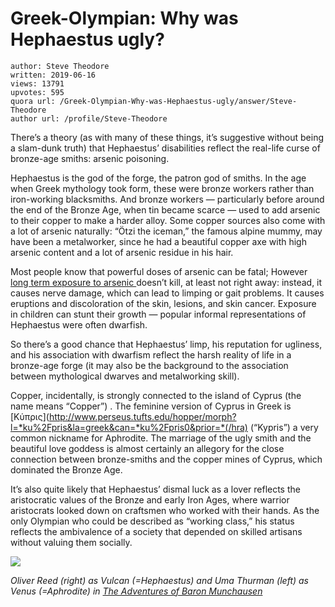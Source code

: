# Greek-Olympian: Why was Hephaestus ugly?

	author: Steve Theodore
	written: 2019-06-16
	views: 13791
	upvotes: 595
	quora url: /Greek-Olympian-Why-was-Hephaestus-ugly/answer/Steve-Theodore
	author url: /profile/Steve-Theodore


There’s a theory (as with many of these things, it’s suggestive without being a slam-dunk truth) that Hephaestus’ disabilities reflect the real-life curse of bronze-age smiths: arsenic poisoning.

Hephaestus is the god of the forge, the patron god of smiths. In the age when Greek mythology took form, these were bronze workers rather than iron-working blacksmiths. And bronze workers — particularly before around the end of the Bronze Age, when tin became scarce — used to add arsenic to their copper to make a harder alloy. Some copper sources also come with a lot of arsenic naturally: “Ötzi the iceman,” the famous alpine mummy, may have been a metalworker, since he had a beautiful copper axe with high arsenic content and a lot of arsenic residue in his hair.

Most people know that powerful doses of arsenic can be fatal; However[ long term exposure to arsenic ](https://www.who.int/news-room/fact-sheets/detail/arsenic)doesn’t kill, at least not right away: instead, it causes nerve damage, which can lead to limping or gait problems. It causes eruptions and discoloration of the skin, lesions, and skin cancer. Exposure in children can stunt their growth — popular informal representations of Hephaestus were often dwarfish.

So there’s a good chance that Hephaestus’ limp, his reputation for ugliness, and his association with dwarfism reflect the harsh reality of life in a bronze-age forge (it may also be the background to the association between mythological dwarves and metalworking skill).

Copper, incidentally, is strongly connected to the island of Cyprus (the name means “Copper”) . The feminine version of Cyprus in Greek is [Κύπρις](http://www.perseus.tufts.edu/hopper/morph?l=*ku%2Fpris&la=greek&can=*ku%2Fpris0&prior=*(/hra) (“Kypris”) a very common nickname for Aphrodite. The marriage of the ugly smith and the beautiful love goddess is almost certainly an allegory for the close connection between bronze-smiths and the copper mines of Cyprus, which dominated the Bronze Age.

It’s also quite likely that Hephaestus’ dismal luck as a lover reflects the aristocratic values of the Bronze and early Iron Ages, where warrior aristocrats looked down on craftsmen who worked with their hands. As the only Olympian who could be described as “working class,” his status reflects the ambivalence of a society that depended on skilled artisans without valuing them socially.

![](https://qph.fs.quoracdn.net/main-qimg-6a76cb236b15e72d921bd88a48108c5f)

_Oliver Reed (right) as Vulcan (=Hephaestus) and Uma Thurman (left) as Venus (=Aphrodite) in_ _[The Adventures of Baron Munchausen](https://en.wikipedia.org/wiki/The_Adventures_of_Baron_Munchausen)_ 

